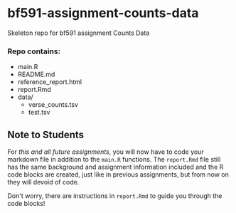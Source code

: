 # bf591-assignment-counts-data

Skeleton repo for bf591 assignment Counts Data

### Repo contains:
  - main.R
  - README.md
  - reference_report.html
  - report.Rmd
  - data/
    - verse_counts.tsv
    - test.tsv

## Note to Students

For _this and all future assignments_, you will now have to code your markdown
file in addition to the `main.R` functions. The `report.Rmd` file still has the
same background and assignment information included and the R code blocks are
created, just like in previous assignments, but from now on they will devoid of
code.

Don't worry, there are instructions in `report.Rmd` to guide you through the
code blocks!
